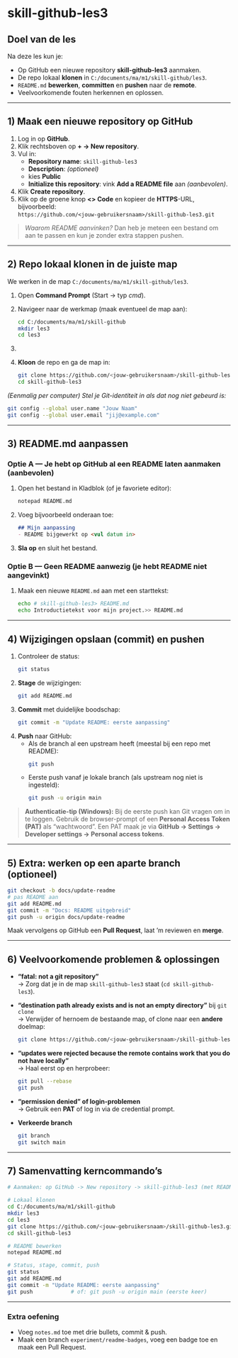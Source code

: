 # skill-github-les3

## Doel van de les
Na deze les kun je:
- Op GitHub een nieuwe repository **skill-github-les3** aanmaken.
- De repo lokaal **klonen** in `C:/documents/ma/m1/skill-github/les3`.
- `README.md` **bewerken**, **committen** en **pushen** naar de **remote**.
- Veelvoorkomende fouten herkennen en oplossen.

---

## 1) Maak een nieuwe repository op GitHub
1. Log in op **GitHub**.
2. Klik rechtsboven op **+ → New repository**.
3. Vul in:
   - **Repository name**: `skill-github-les3`
   - **Description**: *(optioneel)*
   - kies **Public**
   - **Initialize this repository**: vink **Add a README file** aan *(aanbevolen)*.
4. Klik **Create repository**.
5. Klik op de groene knop **<> Code** en kopieer de **HTTPS**-URL, bijvoorbeeld:  
   `https://github.com/<jouw-gebruikersnaam>/skill-github-les3.git`

> *Waarom README aanvinken?* Dan heb je meteen een bestand om aan te passen en kun je zonder extra stappen pushen.

---

## 2) Repo lokaal klonen in de juiste map
We werken in de map `C:/documents/ma/m1/skill-github/les3`.

1. Open **Command Prompt** (Start → typ *cmd*).
2. Navigeer naar de werkmap (maak eventueel de map aan):
   ```bash
   cd C:/documents/ma/m1/skill-github
   mkdir les3
   cd les3
   ```
3. 

3. **Kloon** de repo en ga de map in:
   ```bash
   git clone https://github.com/<jouw-gebruikersnaam>/skill-github-les3.git
   cd skill-github-les3
   ```

*(Eenmalig per computer) Stel je Git-identiteit in als dat nog niet gebeurd is:*
```bash
git config --global user.name "Jouw Naam"
git config --global user.email "jij@example.com"
```

---

## 3) README.md aanpassen
### Optie A — Je hebt op GitHub al een README laten aanmaken (aanbevolen)
1. Open het bestand in Kladblok (of je favoriete editor):
   ```bash
   notepad README.md
   ```
2. Voeg bijvoorbeeld onderaan toe:
   ```md
   ## Mijn aanpassing
   - README bijgewerkt op <vul datum in>
   ```
3. **Sla op** en sluit het bestand.

### Optie B — Geen README aanwezig (je hebt README niet aangevinkt)
1. Maak een nieuwe `README.md` aan met een starttekst:
   ```bash
   echo # skill-github-les3> README.md
   echo Introductietekst voor mijn project.>> README.md
   ```

---

## 4) Wijzigingen opslaan (commit) en pushen
1. Controleer de status:
   ```bash
   git status
   ```
2. **Stage** de wijzigingen:
   ```bash
   git add README.md
   ```
3. **Commit** met duidelijke boodschap:
   ```bash
   git commit -m "Update README: eerste aanpassing"
   ```
4. **Push** naar GitHub:
   - Als de branch al een upstream heeft (meestal bij een repo met README):  
     ```bash
     git push
     ```
   - Eerste push vanaf je lokale branch (als upstream nog niet is ingesteld):  
     ```bash
     git push -u origin main
     ```

> **Authenticatie-tip (Windows):** Bij de eerste push kan Git vragen om in te loggen. Gebruik de browser-prompt of een **Personal Access Token (PAT)** als “wachtwoord”. Een PAT maak je via **GitHub → Settings → Developer settings → Personal access tokens**.

---

## 5) Extra: werken op een aparte branch (optioneel)
```bash
git checkout -b docs/update-readme
# pas README aan
git add README.md
git commit -m "Docs: README uitgebreid"
git push -u origin docs/update-readme
```
Maak vervolgens op GitHub een **Pull Request**, laat ’m reviewen en **merge**.

---

## 6) Veelvoorkomende problemen & oplossingen
- **“fatal: not a git repository”**  
  → Zorg dat je in de map `skill-github-les3` staat (`cd skill-github-les3`).

- **“destination path already exists and is not an empty directory”** bij `git clone`  
  → Verwijder of hernoem de bestaande map, of clone naar een **andere** doelmap:
  ```bash
  git clone https://github.com/<jouw-gebruikersnaam>/skill-github-les3.git skill-github-les3-kopie
  ```

- **“updates were rejected because the remote contains work that you do not have locally”**  
  → Haal eerst op en herprobeer:
  ```bash
  git pull --rebase
  git push
  ```

- **“permission denied” of login-problemen**  
  → Gebruik een **PAT** of log in via de credential prompt.

- **Verkeerde branch**  
  ```bash
  git branch
  git switch main
  ```

---

## 7) Samenvatting kerncommando’s
```bash
# Aanmaken: op GitHub -> New repository -> skill-github-les3 (met README)

# Lokaal klonen
cd C:/documents/ma/m1/skill-github
mkdir les3
cd les3
git clone https://github.com/<jouw-gebruikersnaam>/skill-github-les3.git
cd skill-github-les3

# README bewerken
notepad README.md

# Status, stage, commit, push
git status
git add README.md
git commit -m "Update README: eerste aanpassing"
git push            # of: git push -u origin main (eerste keer)
```

---

### Extra oefening
- Voeg `notes.md` toe met drie bullets, commit & push.
- Maak een branch `experiment/readme-badges`, voeg een badge toe en maak een Pull Request.
